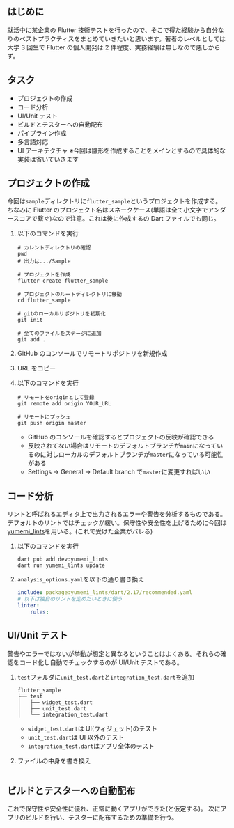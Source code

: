 ## はじめに

就活中に某企業の Flutter 技術テストを行ったので、そこで得た経験から自分なりのベストプラクティスをまとめていきたいと思います。著者のレベルとしては大学 3 回生で Flutter の個人開発は 2 件程度、実務経験は無しなので悪しからず。

## タスク
- プロジェクトの作成
- コード分析
- UI/Unit テスト
- ビルドとテスターへの自動配布
- パイプライン作成
- 多言語対応
- UI アーキテクチャ
※今回は雛形を作成することをメインとするので具体的な実装は省いていきます

## プロジェクトの作成

今回は`sample`ディレクトリに`flutter_sample`というプロジェクトを作成する。ちなみに Flutter のプロジェクト名はスネークケース(単語は全て小文字でアンダースコアで繋ぐ)なので注意。これは後に作成するの Dart ファイルでも同じ。

1. 以下のコマンドを実行

   ```shell-session
   # カレントディレクトリの確認
   pwd
   # 出力は.../Sample

   # プロジェクトを作成
   flutter create flutter_sample

   # プロジェクトのルートディレクトリに移動
   cd flutter_sample

   # gitのローカルリポジトリを初期化
   git init

   # 全てのファイルをステージに追加
   git add .
   ```

1. GitHub のコンソールでリモートリポジトリを新規作成
1. URL をコピー
1. 以下のコマンドを実行

   ```shell-session
   # リモートをoriginとして登録
   git remote add origin YOUR_URL

   # リモートにプッシュ
   git push origin master
   ```

   - GitHub のコンソールを確認するとプロジェクトの反映が確認できる
   - 反映されてない場合はリモートのデフォルトブランチが`main`になっているのに対しローカルのデフォルトブランチが`master`になっている可能性がある
   - Settings &rarr; General &rarr; Default branch  で`master`に変更すればいい

## コード分析

リントと呼ばれるエディタ上で出力されるエラーや警告を分析するものである。デフォルトのリントではチェックが緩い。保守性や安全性を上げるために今回は[yumemi_lints](https://pub.dev/packages/yumemi_lints)を用いる。(これで受けた企業がバレる)

1. 以下のコマンドを実行
   ```shell-session
   dart pub add dev:yumemi_lints
   dart run yumemi_lints update
   ```
1. `analysis_options.yaml`を以下の通り書き換え
   ```yaml:analysis_options.yaml
   include: package:yumemi_lints/dart/2.17/recommended.yaml
   # 以下は独自のリントを定めたいときに使う
   linter:
       rules:
   ```

## UI/Unit テスト

警告やエラーではないが挙動が想定と異なるということはよくある。それらの確認をコード化し自動でチェックするのが UI/Unit テストである。

1. `test`フォルダに`unit_test.dart`と`integration_test.dart`を追加
   ```
   flutter_sample
   ├── test
   │   ├── widget_test.dart
   │   ├── unit_test.dart
   │   └── integration_test.dart
   ```
   - `widget_test.dart`は UI(ウィジェット)のテスト
   - `unit_test.dart`は UI 以外のテスト
   - `integration_test.dart`はアプリ全体のテスト
2. ファイルの中身を書き換え

   ```dart

   ```

## ビルドとテスターへの自動配布
これで保守性や安全性に優れ、正常に動くアプリができた(と仮定する)。
次にアプリのビルドを行い、テスターに配布するための準備を行う。
